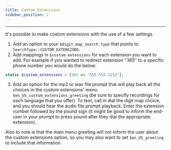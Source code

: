 ```yaml
---
title: Custom Extensions
sidebar_position: 2
---
```


---

It's possible to make custom extensions with the use of a few settings.

1. Add an option to your `$digit_map_search_type` that points to `SearchType::CUSTOM_EXTENSIONS`.
2. Add mappings in `$custom_extensions` for each extension you want to add. For example if you wanted to redirect extension "365" to a specific phone number you would do the below:

```php
static $custom_extensions = [365 => '555-555-1212'];
```

3. Add an option for the mp3 or wav file prompt that will play back all the choices in the custom extensions' menu `$en_US_custom_extensions_greeting` (be sure to specify recordings for each language that you offer).
To test, call in dial the digit map choice, and you should hear the audio file prompt playback. Enter the extension number followed by the pound sign (it might be good to inform the end-user in your prompt to press pound after they dial the appropriate extension).

Also to note is that the main menu greeting will not inform the user about the custom extensions option, so you may also want to set `$en_US_greeting` to include that information.
